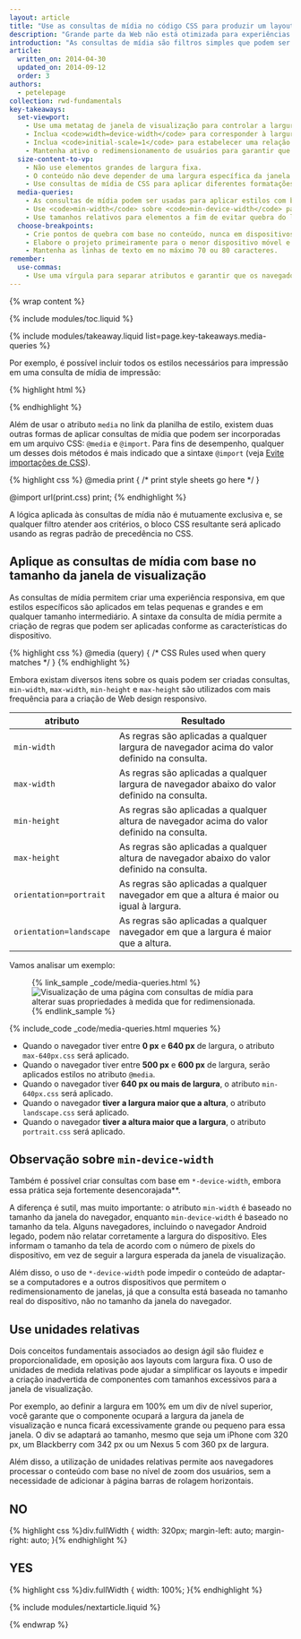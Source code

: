 ```yaml
---
layout: article
title: "Use as consultas de mídia no código CSS para produzir um layout responsivo"
description: "Grande parte da Web não está otimizada para experiências em múltiplos dispositivos. Conheça os princípios fundamentais para fazer seu site funcionar de maneira otimizada em dispositivos móveis, computadores ou qualquer aparelho com tela."
introduction: "As consultas de mídia são filtros simples que podem ser aplicados a estilos de CSS. Elas facilitam a alteração de estilos com base nas características do dispositivo que processa o conteúdo, incluindo tipo de tela, largura, altura, orientação e até mesmo resolução."
article:
  written_on: 2014-04-30
  updated_on: 2014-09-12
  order: 3
authors:
  - petelepage
collection: rwd-fundamentals
key-takeaways:
  set-viewport:
    - Use uma metatag de janela de visualização para controlar a largura e o dimensionamento da janela de visualização dos navegadores.
    - Inclua <code>width=device-width</code> para corresponder à largura da tela em número de pixels, independentemente do dispositivo.
    - Inclua <code>initial-scale=1</code> para estabelecer uma relação de 1:1 entre os pixels do CSS e os pixels independentes do dispositivo.
    - Mantenha ativo o redimensionamento de usuários para garantir que a página seja acessível.
  size-content-to-vp:
    - Não use elementos grandes de largura fixa.
    - O conteúdo não deve depender de uma largura específica da janela de visualização para que seja processado adequadamente.
    - Use consultas de mídia de CSS para aplicar diferentes formatações de estilo a telas pequenas e grandes.
  media-queries:
    - As consultas de mídia podem ser usadas para aplicar estilos com base nas características dos dispositivos.
    - Use <code>min-width</code> sobre <code>min-device-width</code> para proporcionar uma experiência eficiente em telas mais largas.
    - Use tamanhos relativos para elementos a fim de evitar quebra do layout.
  choose-breakpoints:
    - Crie pontos de quebra com base no conteúdo, nunca em dispositivos, marcas ou produtos específicos.
    - Elabore o projeto primeiramente para o menor dispositivo móvel e amplie a experiência de modo progressivo à medida que ela for disponibilizada em telas maiores.
    - Mantenha as linhas de texto em no máximo 70 ou 80 caracteres.
remember:
  use-commas:
    - Use uma vírgula para separar atributos e garantir que os navegadores mais antigos possam analisá-los corretamente.
---
```

{% wrap content %}

<style>
  .smaller-img {
    width: 60%;
    display: block;
    margin-left: auto;
    margin-right: auto;
  }

  img.center {
    display: block;
    margin-left: auto;
    margin-right: auto;
  }

  video.responsiveVideo {
    width: 100%;
  }
</style>


{% include modules/toc.liquid %}

{% include modules/takeaway.liquid list=page.key-takeaways.media-queries %}


Por exemplo, é possível incluir todos os estilos necessários para impressão em uma consulta de mídia de impressão:

{% highlight html %}
<link rel="stylesheet" href="print.css" media="print">
{% endhighlight %}

Além de usar o atributo `media` no link da planilha de estilo, existem duas outras formas de aplicar consultas de mídia que podem ser incorporadas em um arquivo CSS: `@media` e `@import`.  Para fins de desempenho, qualquer um desses dois métodos é mais indicado que a sintaxe `@import` (veja [Evite importações de CSS]({{site.fundamentals}}/performance/critical-rendering-path/page-speed-rules-and-recommendations.html)).

{% highlight css %}
@media print {
  /* print style sheets go here */
}

@import url(print.css) print;
{% endhighlight %}

A lógica aplicada às consultas de mídia não é mutuamente exclusiva e, se qualquer filtro atender aos critérios, o bloco CSS resultante será aplicado usando as regras padrão de precedência no CSS.

## Aplique as consultas de mídia com base no tamanho da janela de visualização

As consultas de mídia permitem criar uma experiência responsiva, em que estilos específicos são aplicados em telas pequenas e grandes e em qualquer tamanho intermediário.  A sintaxe da consulta de mídia permite a criação de regras que podem ser aplicadas conforme as características do dispositivo.

{% highlight css %}
@media (query) {
  /* CSS Rules used when query matches */
}
{% endhighlight %}

Embora existam diversos itens sobre os quais podem ser criadas consultas, `min-width`, `max-width`, `min-height` e `max-height` são utilizados com mais frequência para a criação de Web design responsivo.


<table class="table-2">
  <colgroup>
    <col span="1">
    <col span="1">
  </colgroup>
  <thead>
    <tr>
      <th data-th="atributo">atributo</th>
      <th data-th="Resultado">Resultado</th>
    </tr>
  </thead>
  <tbody>
    <tr>
      <td data-th="atributo"><code>min-width</code></td>
      <td data-th="Resultado">As regras são aplicadas a qualquer largura de navegador acima do valor definido na consulta.</td>
    </tr>
    <tr>
      <td data-th="atributo"><code>max-width</code></td>
      <td data-th="Resultado">As regras são aplicadas a qualquer largura de navegador abaixo do valor definido na consulta.</td>
    </tr>
    <tr>
      <td data-th="atributo"><code>min-height</code></td>
      <td data-th="Resultado">As regras são aplicadas a qualquer altura de navegador acima do valor definido na consulta.</td>
    </tr>
    <tr>
      <td data-th="atributo"><code>max-height</code></td>
      <td data-th="Resultado">As regras são aplicadas a qualquer altura de navegador abaixo do valor definido na consulta.</td>
    </tr>
    <tr>
      <td data-th="atributo"><code>orientation=portrait</code></td>
      <td data-th="Resultado">As regras são aplicadas a qualquer navegador em que a altura é maior ou igual à largura.</td>
    </tr>
    <tr>
      <td data-th="atributo"><code>orientation=landscape</code></td>
      <td data-th="Resultado">As regras são aplicadas a qualquer navegador em que a largura é maior que a altura.</td>
    </tr>
  </tbody>
</table>

Vamos analisar um exemplo:

<figure>
  {% link_sample _code/media-queries.html %}
    <img src="imgs/mq.png" class="center" srcset="imgs/mq.png 1x, imgs/mq-2x.png 2x" alt="Visualização de uma página com consultas de mídia para alterar suas propriedades à medida que for redimensionada.">
  {% endlink_sample %}
</figure>

{% include_code _code/media-queries.html mqueries %}

* Quando o navegador tiver entre <b>0 px</b> e <b>640 px</b> de largura, o atributo `max-640px.css` será aplicado.
* Quando o navegador tiver entre <b>500 px</b> e <b>600 px</b> de largura, serão aplicados estilos no atributo `@media`.
* Quando o navegador tiver <b>640 px ou mais de largura</b>, o atributo `min-640px.css` será aplicado.
* Quando o navegador <b>tiver a largura maior que a altura</b>, o atributo `landscape.css` será aplicado.
* Quando o navegador <b>tiver a altura maior que a largura</b>, o atributo `portrait.css` será aplicado.


## Observação sobre `min-device-width`

Também é possível criar consultas com base em `*-device-width`, embora essa prática seja fortemente desencorajada**.

A diferença é sutil, mas muito importante: o atributo `min-width` é baseado no tamanho da janela do navegador, enquanto `min-device-width` é baseado no tamanho da tela.  Alguns navegadores, incluindo o navegador Android legado, podem não relatar corretamente a largura do dispositivo. Eles informam o tamanho da tela de acordo com o número de pixels do dispositivo, em vez de seguir a largura esperada da janela de visualização.

Além disso, o uso de `*-device-width` pode impedir o conteúdo de adaptar-se a computadores e a outros dispositivos que permitem o redimensionamento de janelas, já que a consulta está baseada no tamanho real do dispositivo, não no tamanho da janela do navegador.

## Use unidades relativas

Dois conceitos fundamentais associados ao design ágil são fluidez e proporcionalidade, em oposição aos layouts com largura fixa.  O uso de unidades de medida relativas pode ajudar a simplificar os layouts e impedir a criação inadvertida de componentes com tamanhos excessivos para a janela de visualização.

Por exemplo, ao definir a largura em 100% em um div de nível superior, você garante que o componente ocupará a largura da janela de visualização e nunca ficará excessivamente grande ou pequeno para essa janela.  O div se adaptará ao tamanho, mesmo que seja um iPhone com 320 px, um Blackberry com 342 px ou um Nexus 5 com 360 px de largura.

Além disso, a utilização de unidades relativas permite aos navegadores processar o conteúdo com base no nível de zoom dos usuários, sem a necessidade de adicionar à página barras de rolagem horizontais.

<div class="clear">
  <div class="g--half">
    <h2 class="text-danger text-center">NO</h2>
{% highlight css %}div.fullWidth {
  width: 320px;
  margin-left: auto;
  margin-right: auto;
}{% endhighlight %}
  </div>

  <div class="g--half g--last">
    <h2 class="text-success text-center">YES</h2>
{% highlight css %}div.fullWidth {
  width: 100%;
}{% endhighlight %}
  </div>
</div>

{% include modules/nextarticle.liquid %}

{% endwrap %}

